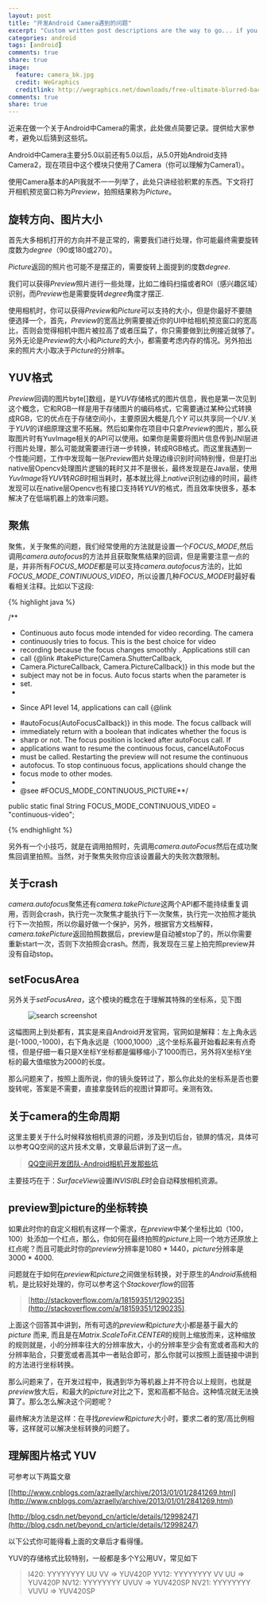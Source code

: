 ```yaml
---
layout: post
title: "开发Android Camera遇到的问题"
excerpt: "Custom written post descriptions are the way to go... if you're not lazy."
categories: android
tags: [android]
comments: true
share: true
image:
  feature: camera_bk.jpg
  credit: WeGraphics
  creditlink: http://wegraphics.net/downloads/free-ultimate-blurred-background-pack/
comments: true
share: true
---
```


近来在做一个关于Android中Camera的需求，此处做点简要记录。提供给大家参考，避免以后猜到这些坑。

Android中Camera主要分5.0以前还有5.0以后，从5.0开始Android支持Camera2，现在项目中这个模块只使用了Camera（你可以理解为Camera1）。

使用Camera基本的API我就不一一列举了，此处只讲经验积累的东西。下文将打开相机预览窗口称为*Preview*，拍照结果称为*Picture*。


## 旋转方向、图片大小

首先大多相机打开的方向并不是正常的，需要我们进行处理，你可能最终需要旋转度数为*degree*（90或180或270）。

*Picture*返回的照片也可能不是摆正的，需要旋转上面提到的度数*degree*.

我们可以获得*Preview*照片进行一些处理，比如二维码扫描或者ROI（感兴趣区域）识别，而*Preview*也是需要旋转*degree*角度才摆正.

使用相机时，你可以获得*Preview*和*Picture*可以支持的大小，但是你最好不要随便选择一个，首先，*Preview*的宽高比例需要接近你的UI中给相机预览窗口的宽高比，否则会觉得相机中图片被拉高了或者压扁了，你只需要做到比例接近就够了。另外无论是*Preview*的大小和*Picture*的大小，都需要考虑内存的情况。另外拍出来的照片大小取决于*Picture*的分辨率。

## YUV格式

*Preview*回调的图片byte[]数组，是*YUV*存储格式的图片信息，我也是第一次见到这个概念，它和RGB一样是用于存储图片的编码格式，它需要通过某种公式转换成RGB，它的优点在于存储空间小，主要原因大概是几个*Y* 可以共享同一个*UV*.关于*YUV*的详细原理这里不拓展。然后如果你在项目中只拿*Preview*的图片，那么获取图片时有YuvImage相关的API可以使用。如果你是需要将图片信息传到JNI层进行图片处理，那么可能就需要进行进一步转换，转成RGB格式。而这里我遇到一个性能问题，工作中发现每一张*Preview*图片处理边缘识别时间特别慢，但是打出native层Opencv处理图片逻辑的耗时又并不是很长，最终发现是在Java层，使用*YuvImage*将*YUV*转*RGB*时相当耗时，基本就比得上*native*识别边缘的时间，最终发现可以在native层Opencv也有接口支持转*YUV*的格式，而且效率快很多，基本解决了在低端机器上的效率问题。


## 聚焦

聚焦，关于聚焦的问题，我们经常使用的方法就是设置一个*FOCUS_MODE*,然后调用*camera.autofocus*的方法并且获取聚焦结果的回调，但是需要注意一点的是，并非所有*FOCUS_MODE*都是可以支持*camera.autofocus*方法的，比如*FOCUS_MODE_CONTINUOUS_VIDEO*，所以设置几种*FOCUS_MODE*时最好看看相关注释。比如以下这段:

{% highlight java %}

/**
 * Continuous auto focus mode intended for video recording. The camera
 * continuously tries to focus. This is the best choice for video
 * recording because the focus changes smoothly . Applications still can              
 * call {@link #takePicture(Camera.ShutterCallback,
 * Camera.PictureCallback, Camera.PictureCallback)} in this mode but the
 * subject may not be in focus. Auto focus starts when the parameter is
 * set.
 *
 * <p>Since API level 14, applications can call {@link
 * #autoFocus(AutoFocusCallback)} in this mode. The focus callback will
 * immediately return with a boolean that indicates whether the focus is
 * sharp or not. The focus position is locked after autoFocus call. If
 * applications want to resume the continuous focus, cancelAutoFocus
 * must be called. Restarting the preview will not resume the continuous
 * autofocus. To stop continuous focus, applications should change the
 * focus mode to other modes.
 *
 * @see #FOCUS_MODE_CONTINUOUS_PICTURE**/

public static final String FOCUS_MODE_CONTINUOUS_VIDEO = "continuous-video";

{% endhighlight %}

另外有一个小技巧，就是在调用拍照时，先调用*camera.autoFocus*然后在成功聚焦回调里拍照。当然，对于聚焦失败你应该设置最大的失败次数限制。

## 关于crash

*camera.autofocus*聚焦还有*camera.takePicture*这两个API都不能持续重复调用，否则会crash，执行完一次聚焦才能执行下一次聚焦，执行完一次拍照才能执行下一次拍照，所以你最好做一个保护，另外，根据官方文档解释，*camera.takePicture*返回拍照数据后，preview是自动被stop了的，所以你需要重新start一次，否则下次拍照会crash。然而，我发现在三星上拍完照preview并没有自动stop。


## setFocusArea

另外关于*setFocusArea*，这个模块的概念在于理解其特殊的坐标系，见下图

<figure>
  <img src="{{ site.url }}/images/camera_focus_area.png" alt="search screenshot">
  <figcaption></figcaption>
</figure>


这幅图网上到处都有，其实是来自Android开发官网，官网如是解释：左上角永远是(-1000,-1000)，右下角永远是（1000,1000）,这个坐标系最开始看起来有点奇怪，但是仔细一看只是X坐标Y坐标都是偏移缩小了1000而已，另外将X坐标Y坐标的最大值缩放为2000的长度。

那么问题来了，按照上面所说，你的镜头旋转过了，那么你此处的坐标系是否也要旋转呢，答案是不需要，直接拿旋转后的视图计算即可。亲测有效。

## 关于camera的生命周期

这里主要关于什么时候释放相机资源的问题，涉及到切后台，锁屏的情况，具体可以参考QQ空间的这片技术文章，文章最后讲到了这一点。

> [QQ空间开发团队-Android相机开发那些坑](https://mp.weixin.qq.com/s?__biz=MzI1MTA1MzM2Nw==&mid=401454605&idx=1&sn=d5a16f6dc13e7581fec08a4e704cd5d0&scene=1&srcid=070755OBPvgLTborfTSdRBPK&key=77421cf58af4a653bd19893e9cedc5f214e24a9f43d1b6a648950d96ec071465a25b23ef315340e73e13e493193a91ce&ascene=0&uin=Mjk1NzEwNjYxMA%3D%3D&devicetype=iMac15%2C1+OSX+OSX+10.10.4+build(14E46)&version=11020201&pass_ticket=R3QSQ71v43i%2FmEv8zhmbY40zPeaKdZYL1p4zPkxxBDSA4%2BGBnJaKkuXxDe42CW2Q)

主要技巧在于：*SurfaceView*设置*INVISIBLE*时会自动释放相机资源。


## preview到picture的坐标转换

如果此时你的自定义相机有这样一个需求，在*preview*中某个坐标比如（100，100）处添加一个红点，那么，你如何在最终拍照的*picture*上同一个地方还原放上红点呢？而且可能此时你的*preview*分辨率是1080 * 1440，*picture*分辨率是3000 * 4000.

问题就在于如何在*preview*和*picture*之间做坐标转换，对于原生的*Android*系统相机，是比较好处理的，你可以参考这个*Stackoverflow*的回答

> [http://stackoverflow.com/a/18159351/1290235](http://stackoverflow.com/a/18159351/1290235).

上面这个回答其中讲到，所有可选的*preview*和*picture*大小都是基于最大的 *picture* 而来, 而且是在*Matrix.ScaleToFit.CENTER*的规则上缩放而来，这种缩放的规则就是，小的分辨率往大的分辨率放大，小的分辨率至少会有宽或者高和大的分辨率贴合，只要宽或者高其中一者贴合即可，那么你就可以按照上面链接中讲到的方法进行坐标转换。

那么问题来了，在开发过程中，我遇到华为等机器上并不符合以上规则，也就是*preview*放大后，和最大的*picture*对比之下，宽和高都不贴合。这种情况就无法换算了。那么怎么解决这个问题呢？

最终解决方法是这样：在寻找*preview*和*picture*大小时，要求二者的宽/高比例相等，这样就可以解决坐标转换的问题了。


## 理解图片格式 YUV

可参考以下两篇文章

[[http://www.cnblogs.com/azraelly/archive/2013/01/01/2841269.html](http://www.cnblogs.com/azraelly/archive/2013/01/01/2841269.html)

[http://blog.csdn.net/beyond_cn/article/details/12998247](http://blog.csdn.net/beyond_cn/article/details/12998247)

以下公式你可能得看上面的文章后才看得懂。

YUV的存储格式比较特别，一般都是多个Y公用UV，常见如下

> I420: YYYYYYYY UU VV    =>  YUV420P
> YV12: YYYYYYYY VV UU    =>  YUV420P
> NV12: YYYYYYYY UVUV     =>  YUV420SP
> NV21: YYYYYYYY VUVU     =>  YUV420SP
